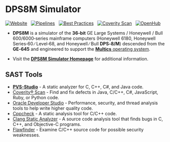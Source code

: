 <!-- vim: set nocp ft=markdown ts=2 sw=2 ai cc=80 et nolist wrap lbr :-->
<!-- SPDX-License-Identifier: MIT-0 -->
<!-- scspell-id: 234ac36d-f778-11ec-8863-80ee73e9b8e7 -->
<!-- Copyright (c) 2006-2023 The DPS8M Development Team -->

# DPS8M Simulator

[![Website](https://img.shields.io/website?up_message=online&url=https%3A%2F%2Fdps8m.gitlab.io)](https://dps8m.gitlab.io/)
&nbsp;
[![Pipelines](https://gitlab.com/dps8m/dps8m/badges/master/pipeline.svg?ignore_skipped=true)](https://gitlab.com/dps8m/dps8m/pipelines/latest/)
&nbsp;
[![Best Practices](https://bestpractices.coreinfrastructure.org/projects/6229/badge.svg)](https://bestpractices.coreinfrastructure.org/en/projects/6229)
&nbsp;
[![Coverity Scan](https://img.shields.io/coverity/scan/27403.svg)](https://scan.coverity.com/projects/dps8m-simulator)
&nbsp;
[![OpenHub](https://img.shields.io/badge/openhub-dps8m-ok.svg)](https://www.openhub.net/p/dps8m/)
&nbsp;

 - **DPS8M** is a simulator of the **36‑bit** GE Large Systems / Honeywell /
   Bull 600/6000‑series mainframe computers (Honeywell 6180, Honeywell
   Series‑60 ∕ Level‑68, and Honeywell ∕ Bull **DPS‑8/M**) descended from
   the **GE‑645** and engineered to support the
   [**Multics** operating system](https://swenson.org/multics_wiki/).

 - Visit the
   [**DPS8M Simulator Homepage**](https://dps8m.gitlab.io/)
   for additional information.

## SAST Tools

* [**PVS-Studio**](https://pvs-studio.com/en/pvs-studio/?utm_source=github&utm_medium=organic&utm_campaign=open_source) - A static analyzer for C, C++, C#, and Java code.
* [Coverity® Scan](https://scan.coverity.com/) - Find and fix defects in Java, C/C++, C#, JavaScript, Ruby, or Python code.
* [Oracle Developer Studio](https://www.oracle.com/application-development/developerstudio/) - Performance, security, and thread analysis tools to help write higher quality code.
* [Cppcheck](https://cppcheck.sourceforge.io/) - A static analysis tool for C/C++ code.
* [Clang Static Analyzer](https://clang-analyzer.llvm.org/) - A source code analysis tool that finds bugs in C, C++, and Objective-C programs.
* [Flawfinder](https://dwheeler.com/flawfinder/) - Examine C/C++ source code for possible security weaknesses.
